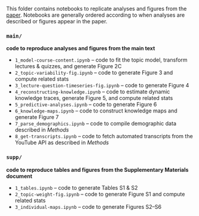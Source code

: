 This folder contains notebooks to replicate analyses and figures from the 
[paper](../../per/main.pdf). Notebooks are generally ordered according to when 
analyses are described or figures appear in the paper.

### `main/`
**code to reproduce analyses and figures from the main text**
- `1_model-course-content.ipynb` &ndash; code to fit the topic model, transform lectures & quizzes, and generate Figure 2C
- `2_topic-variability-fig.ipynb` &ndash; code to generate Figure 3 and compute related stats
- `3_lecture-question-timeseries-fig.ipynb` &ndash; code to generate Figure 4
- `4_reconstructing-knowledge.ipynb` &ndash; code to estimate dynamic knowledge traces, generate Figure 5, and compute related stats
- `5_predictive-analyses.ipynb` &ndash; code to generate Figure 6
- `6_knowledge-maps.ipynb` &ndash; code to construct knowledge maps and generate Figure 7
- `7_parse_demographics.ipynb` &ndash; code to compile demographic data described in _Methods_
- `8_get-transcripts.ipynb` &ndash; code to fetch automated transcripts from the YouTube API as described in _Methods_

### `supp/`
**code to reproduce tables and figures from the Supplementary Materials document**
- `1_tables.ipynb` &ndash; code to generate Tables S1 & S2
- `2_topic-weight-fig.ipynb` &ndash; code to generate Figure S1 and compute related stats
- `3_individual-maps.ipynb` &ndash; code to generate Figures S2&ndash;S6
